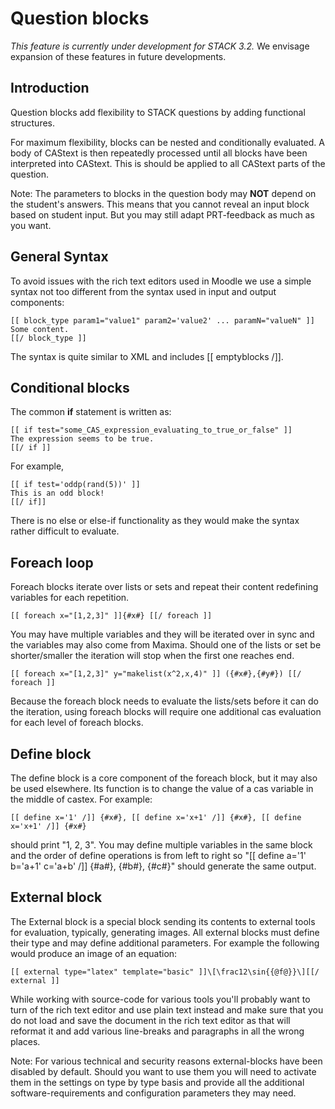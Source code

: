 # Question blocks

_This feature is currently under development for STACK 3.2._  We envisage expansion of these features in future developments.

## Introduction ##

Question blocks add flexibility to STACK questions by adding functional structures.

For maximum flexibility, blocks can be nested and conditionally evaluated.
A body of CAStext is then repeatedly processed until all blocks have been interpreted into CAStext.
This is should be applied to all CAStext parts of the question.

Note:  The parameters to blocks in the question body may **NOT** depend on the student's answers. This means that 
you cannot reveal an input block based on student input. But you may still adapt PRT-feedback as much as you want.

## General Syntax ##

To avoid issues with the rich text editors used in Moodle we use a simple syntax not too 
different from the syntax used in input and output components:

    [[ block_type param1="value1" param2='value2' ... paramN="valueN" ]]
    Some content.
    [[/ block_type ]]

The syntax is quite similar to XML and includes [[ emptyblocks /]].

## Conditional blocks ##

The common **if** statement is written as:

    [[ if test="some_CAS_expression_evaluating_to_true_or_false" ]]
    The expression seems to be true.
    [[/ if ]]

For example,

    [[ if test='oddp(rand(5))' ]]
    This is an odd block!
    [[/ if]]

There is no else or else-if functionality as they would make the syntax rather difficult to evaluate.
    
## Foreach loop ##

Foreach blocks iterate over lists or sets and repeat their content redefining variables for each repetition.

    [[ foreach x="[1,2,3]" ]]{#x#} [[/ foreach ]]

You may have multiple variables and they will be iterated over in sync and the variables may also come from Maxima.
Should one of the lists or set be shorter/smaller the iteration will stop when the first one reaches end.

    [[ foreach x="[1,2,3]" y="makelist(x^2,x,4)" ]] ({#x#},{#y#}) [[/ foreach ]]

Because the foreach block needs to evaluate the lists/sets before it can do the iteration, using foreach blocks 
will require one additional cas evaluation for each level of foreach blocks.

## Define block ##

The define block is a core component of the foreach block, but it may also be used elsewhere. Its function
is to change the value of a cas variable in the middle of castex. For example:

    [[ define x='1' /]] {#x#}, [[ define x='x+1' /]] {#x#}, [[ define x='x+1' /]] {#x#}

should print "1, 2, 3". You may define multiple variables in the same block and the order of define 
operations is from left to right so "[[ define a='1' b='a+1' c='a+b' /]] {#a#}, {#b#}, {#c#}" should
generate the same output.


## External block ##

The External block is a special block sending its contents to external tools for evaluation, typically, generating
images. All external blocks must define their type and may define additional parameters. For example the following
would produce an image of an equation:

    [[ external type="latex" template="basic" ]]\[\frac12\sin{{@f@}}\][[/ external ]]

While working with source-code for various tools you'll probably want to turn of the rich text editor and use 
plain text instead and make sure that you do not load and save the document in the rich text editor as that will
reformat it and add various line-breaks and paragraphs in all the wrong places.

Note: For various technical and security reasons external-blocks have been disabled by default. Should you want
to use them you will need to activate them in the settings on type by type basis and provide all the additional
software-requirements and configuration parameters they may need.


